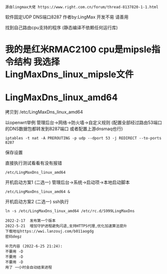 ```shell
源自lingmax大佬 https://www.right.com.cn/forum/thread-8137820-1-1.html
```
软件固定UDP  DNS端口8287  作者by:LingMax  开发不易 请善用

找到自己路由cpu支持的程序  (静态编译不依赖任何运行库)
# 我的是红米RMAC2100  cpu是mipsle指令结构  我选择LingMaxDns_linux_mipsle文件
# LingMaxDns_linux_amd64
拷贝到 /etc/LingMaxDns_linux_amd64

以openwrt举例
管理后台->网络->防火墙->自定义规则  (配置全部经过路由53端口的DNS数据包都转发到8287端口  或者配置上游dnsmaq也行)
```shell
iptables -t nat -A PREROUTING -p udp --dport 53 -j REDIRECT --to-ports 8287
```
保存设置

直接执行测试看看有没有报错 
```shell
/etc/LingMaxDns_linux_amd64
```



开机启动方案1 (二选一)
管理后台->系统->启动项->本地启动脚本
```shell
/etc/LingMaxDns_linux_amd64 &
```

开机启动方案2 (二选一)
ssh执行
```shell
ln -s /etc/LingMaxDns_linux_amd64 /etc/rc.d/S999LingMaxDns
```

```
2022-2-17  发布第一个版本
2022-5-21  增加守护进程避免闪退,支持HTTPS代理,优化加速算法提升
下载地址https://wwi.lanzouj.com/b011aogdg
密码degz
```
```
补充内容 (2022-6-25 21:24):
不要用 -D
不要用 -D
不要用 -D
用了 一小时会自动结束进程
```
